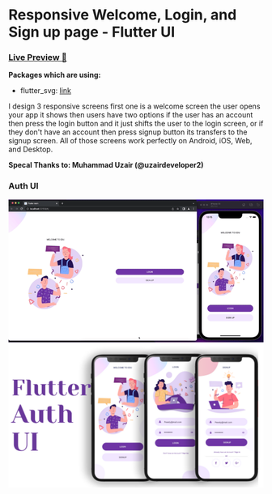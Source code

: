 # Responsive Welcome, Login, and Sign up page - Flutter UI

### [Live Preview 🔴 ](https://github.com/uzairdeveloper2/Welcome-Login-Signup-Page.git)


**Packages which are using:**

- flutter_svg: [link](https://pub.dev/packages/flutter_svg)

I design 3 responsive screens first one is a welcome screen the user opens your app it shows then users have two options if the user has an account then press the login button and it just shifts the user to the login screen, or if they don't have an account then press signup button its transfers to the signup screen. All of those screens work perfectly on Android, iOS, Web, and Desktop.

**Specal Thanks to: Muhammad Uzair (@uzairdeveloper2)**

### Auth UI

![Preview UI](/preview.gif)
![App UI](/UI.png)
